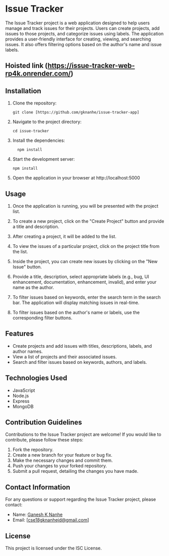 
# Issue Tracker

The Issue Tracker project is a web application designed to help users manage and track issues for their projects. Users can create projects, add issues to those projects, and categorize issues using labels. The application provides a user-friendly interface for creating, viewing, and searching issues. It also offers filtering options based on the author's name and issue labels.
## Hoisted link (https://issue-tracker-web-rp4k.onrender.com/)
## Installation

1. Clone the repository:
   ```shell
   git clone [https://github.com/gknanhe/issue-tracker-app]
   
2. Navigate to the project directory:
    ```shell
    cd issue-tracker

3. Install the dependencies:
    ```shell
      npm install
    
4. Start the development server:
      ```shell
      npm install

5. Open the application in your browser at http://localhost:5000


## Usage
1. Once the application is running, you will be presented with the project list.

2. To create a new project, click on the "Create Project" button and provide a title and description.

3. After creating a project, it will be added to the list.

4. To view the issues of a particular project, click on the project title from the list.

5. Inside the project, you can create new issues by clicking on the "New Issue" button.

6. Provide a title, description, select appropriate labels (e.g., bug, UI enhancement, documentation, enhancement, invalid), and enter your name as the author.

7. To filter issues based on keywords, enter the search term in the search bar. The application will display matching issues in real-time.

8. To filter issues based on the author's name or labels, use the corresponding filter buttons.

## Features
- Create projects and add issues with titles, descriptions, labels, and author names.
- View a list of projects and their associated issues.
- Search and filter issues based on keywords, authors, and labels.

## Technologies Used
- JavaScript
- Node.js
- Express
- MongoDB

## Contribution Guidelines
Contributions to the Issue Tracker project are welcome! If you would like to contribute, please follow these steps:

1.  Fork the repository.
2.  Create a new branch for your feature or bug fix.
3.  Make the necessary changes and commit them.
4.  Push your changes to your forked repository.
5.  Submit a pull request, detailing the changes you have made.



## Contact Information
For any questions or support regarding the Issue Tracker project, please contact:

- Name: [Ganesh K Nanhe](https://github.com/gknanhe/issue-tracker-app)
- Email: [cse18gknanhejd@gmail.com]

## License

This project is licensed under the ISC License.



